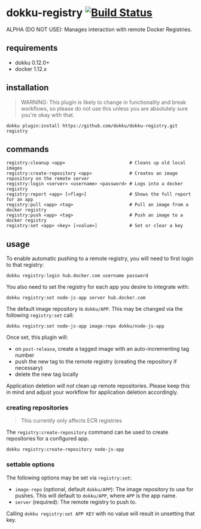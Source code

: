 # dokku-registry [![Build Status](https://travis-ci.org/dokku/dokku-registry.svg?branch=master)](https://travis-ci.org/dokku/dokku-registry)

ALPHA (DO NOT USE): Manages interaction with remote Docker Registries.

## requirements

- dokku 0.12.0+
- docker 1.12.x

## installation

> WARNING: This plugin is likely to change in functionality and break workflows, so please do not use this unless you are absolutely sure you're okay with that.

```shell
dokku plugin:install https://github.com/dokku/dokku-registry.git registry
```

## commands

```shell
registry:cleanup <app>                        # Cleans up old local images
registry:create-repository <app>              # Creates an image repository on the remote server
registry:login <server> <username> <password> # Logs into a docker registry
registry:report <app> [<flag>]                # Shows the full report for an app
registry:pull <app> <tag>                     # Pull an image from a docker registry
registry:push <app> <tag>                     # Push an image to a docker registry
registry:set <app> <key> [<value>]            # Set or clear a key
```

## usage

To enable automatic pushing to a remote registry, you will need to first login to that registry:

```shell
dokku registry:login hub.docker.com username password
```

You also need to set the registry for each app you desire to integrate with:

```shell
dokku registry:set node-js-app server hub.docker.com
```

The default image repository is `dokku/APP`. This may be changed via the following `registry:set` call:

```shell
dokku registry:set node-js-app image-repo dokku/node-js-app
```

Once set, this plugin will:

- on `post-release`, create a tagged image with an auto-incrementing tag number
- push the new tag to the remote registry (creating the repository if necessary)
- delete the new tag locally

Application deletion *will not* clean up remote repositories. Please keep this in mind and adjust your workflow for application deletion accordingly.

### creating repositories

> This currently only affects ECR registries

The `registry:create-repository` command can be used to create repositories for a configured app.

```shell
dokku registry:create-repository node-js-app
```

### settable options

The following options may be set via `registry:set`:

- `image-repo` (optional, default `dokku/APP`): The image repository to use for pushes. This will default to `dokku/APP`, where `APP` is the app name.
- `server` (required): The remote registry to push to.

Calling `dokku registry:set APP KEY` with no value will result in unsetting that key.
